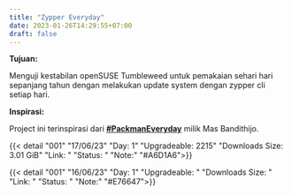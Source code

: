 ```yaml
---
title: "Zypper Everyday"
date: 2023-01-26T14:29:55+07:00
draft: false
---
```

**Tujuan:**

Menguji kestabilan openSUSE Tumbleweed untuk pemakaian sehari hari sepanjang tahun dengan melakukan update system dengan zypper cli setiap hari.

**Inspirasi:**

Project ini terinspirasi dari [**#PackmanEveryday**](https://bandithijo.dev/lab/pacmaneveryday) milik Mas Bandithijo.      

<!-- FAILED: E76647 -->
<!-- SUCCESS: A6D1A6 -->

{{< detail "001"  "17/06/23" "Day: 1" "Upgradeable: 2215" "Downloads Size: 3.01 GiB" "Link: " "Status: " "Note:" "#A6D1A6">}}

{{< detail "001"  "16/06/23" "Day: 1" "Upgradeable: " "Downloads Size: " "Link: " "Status: " "Note:" "#E76647">}}





